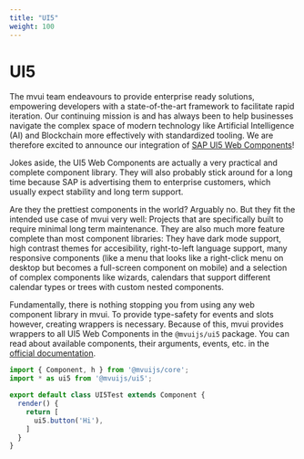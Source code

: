 ```yaml
---
title: "UI5"
weight: 100
---
```


# UI5

The mvui team endeavours to provide enterprise ready solutions, empowering developers with
a state-of-the-art framework to facilitate rapid iteration. Our continuing mission is and
has always been to help businesses navigate the complex space of modern technology like
Artificial Intelligence (AI) and Blockchain more effectively with standardized tooling. We
are therefore excited to announce our integration of [SAP UI5 Web
Components](https://sap.github.io/ui5-webcomponents/)!

Jokes aside, the UI5 Web Components are actually a very practical and complete component
library. They will also probably stick around for a long time because SAP is advertising
them to enterprise customers, which usually expect stability and long term support.

Are they the prettiest components in the world? Arguably no. But they fit the intended use
case of mvui very well: Projects that are specifically built to require minimal long term
maintenance. They are also much more feature complete than most component libraries: They
have dark mode support, high contrast themes for accesibility, right-to-left language
support, many responsive components (like a menu that looks like a right-click menu on
desktop but becomes a full-screen component on mobile) and a selection of complex
components like wizards, calendars that support different calendar types or trees with
custom nested components.

Fundamentally, there is nothing stopping you from using any web component library in
mvui. To provide type-safety for events and slots however, creating wrappers is
necessary. Because of this, mvui provides wrappers to all UI5 Web Components in the
`@mvuijs/ui5` package. You can read about available components, their arguments, events,
etc. in the [official documentation](https://sap.github.io/ui5-webcomponents/components/).

```typescript
import { Component, h } from '@mvuijs/core';
import * as ui5 from '@mvuijs/ui5';

export default class UI5Test extends Component {
  render() {
    return [
      ui5.button('Hi'),
    ]
  }
}
```
